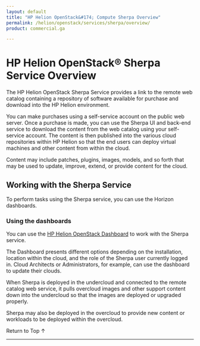 ```yaml
---
layout: default
title: "HP Helion OpenStack&#174; Compute Sherpa Overview"
permalink: /helion/openstack/services/sherpa/overview/
product: commercial.ga

---
```

<!--PUBLISHED-->

<script>

function PageRefresh {
onLoad="window.refresh"
}

PageRefresh();

</script>

<!--
<p style="font-size: small;"> <a href="/helion/openstack/services/tripleo/overview/">&#9664; PREV</a> | <a href="/helion/openstack/services/overview/">&#9650; UP</a> | <a href="/helion/openstack/services/identity/overview/"> NEXT &#9654</a> </p>
-->

# HP Helion OpenStack&#174; Sherpa Service Overview #

The HP Helion OpenStack Sherpa Service provides a link to the remote web catalog containing a repository of software available for purchase and download into the HP Helion environment. 

You can make purchases using a self-service account on the public web server. Once a purchase is made, you can use the Sherpa UI and back-end service to download the content from the web catalog using your self-service account. The content is then published into the various cloud repositories within HP Helion so that the end users can deploy virtual machines and other content from within the cloud.  


Content may include patches, plugins, images, models, and so forth that may be used to update, improve, extend, or provide content for the cloud.


<!---Compute allows you to work with *flavors*, which are unique combinations of disk space, memory capacity, and CPU; *images*, which are collections of files used as a base installation, typically operating systems such as Ubuntu 10.10; and *servers*, which are virtual instances created using a flavor and an image

A variety of flavors and images are provided by HP Compute that can be used to create a wide mix of servers.

##Key Terms

Key terms include:

- **Flavor** - A unique combination of disk space, memory capacity, and CPU.

- **Image** - A collection of files used as a base installation, typically an operating system such as Ubuntu 10.10 or something similar.

- **Server** - An instance created out of a flavor and an Image.-->

## Working with the Sherpa Service ##

To perform tasks using the Sherpa service, you can use the Horizon dashboards.

### Using the dashboards<a name="UI"></a>


You can use the [HP Helion OpenStack Dashboard](/helion/openstack/undercloud/admin/updates-and-extension/) to work with the Sherpa service.

<!---###Using the API ### {#API}
 
You can use a low-level, raw REST API access to the HP Compute service. See the [OpenStack Compute API v2.0 Reference](http://api.openstack.org/api-ref-compute-v2.html).-->

<!---###Using the CLI### {#cli}

You can use the command-line interface software to access Sherpa. See the [to give the hyperlink].

For more information on installing the CLI, see [Install the OpenStack command-line clients](http://docs.openstack.org/user-guide/content/install_clients.html).-->

<!---## How To's with the HP Helion OpenStack Compute Service ## {#howto}-->

<!-- Taken from http://wiki.hpcloud.net/display/core/Core+Edition+Use+cases#CoreEditionUsecases-OverCloud 

The following lists of tasks can be performed by a user or administrator through the [HP Helion OpenStack Dashboard](/helion/openstack/dashboard/how-works/), the [API](http://api.openstack.org/api-ref-compute-v2.html), or [CLI](http://docs.openstack.org/cli-reference/content/novaclient_commands.html).-->

The Dashboard presents different options depending on the installation, location within the cloud, and the role of the Sherpa user currently logged in. Cloud Architects or Administrators, for example, can use the dashboard to update their clouds.

When Sherpa is deployed in the undercloud and connected to the remote catalog web service, it pulls overcloud images and other support content down into the undercloud so that the images are deployed or upgraded properly.

Sherpa may also be deployed in the overcloud to provide new content or workloads to be deployed within the overcloud. <!-- how?? -->

<!---### Tasks performed by users ###

The following Compute service tasks are usually performed by someone with the *user* role.

#### Working with instances ####

When working with the Compute service, you can perform a number of tasks with your virtual machine instances, including creating and deleting instances, starting and stopping an instance, and attaching a storage volume to an instance.

- **Launching an instance** -- Create a new virtual machine.
- **Launching an instance that boots from a Volume** -- Create a bootable virtual machine associated with a bootable volume. 
- **Rebooting an instance** -- Reboot an instance.
- **Rebuilding an instance** -- Rebuild an instance as needed.
- **Starting and stopping an instance** -- Use the Compute service to start and stop an instance.
- **Creating and deleting a snapshot of an instance** -- Create a snapshot of an instance that you can use to create other instances.
- **Rescuing and un-rescuing an instance** -- Rescue a instance.
- **Deleting an instance** -- Delete an instance that is no longer needed.
- **Attaching and detaching volumes** -- Attach a storage volume to an instance and detach the volume, when no longer needed.
- **Viewing an instance console log** -- Display a log of virtual machine activity.
- **Viewing a VNC console connection to an instance** -- Remotely connect to an instance using a VNC (Virtual Network Computing) console. 
- **Associating and disassociating a floating IP address** -- Allocate and associate floating IP addresses to an instance. 

#### Working with security ####

You can use different tools to help secure your cloud.

- **Working with security groups** -- Create, modify, and delete the security groups in your project.
- **Working with security group rules** -- Create, modify, delete a security group rule that control traffic to or from instances.
- **Working with key pairs** -- Create and delete the key pairs that control access to the instances in your environment. You can also import an existing key pair.

### Tasks performed by an Administrator ###

The following Compute service tasks are usually performed by someone with the *administrator* role.

#### Creating, modifying and deleting flavors ####

Use the Compute service to create, delete, and modify the virtual machine *flavors* in a project. A flavor defines the hardware configuration (disk space and memory capacity).

#### Modifying project quotas ####

Use the Compute service to change the maximum limits on the number of objects (instances, volumes, and so on).

#### Creating, modifying, and deleting availability zones ####

Use the Compute service to manage availability zones (AZ) by creating and deleting AZs and modifying existing AZs.

#### Enabling and disabling services ####

Use the Compute service to enable or disable services available in a project.

#### Working with an instance ####

When working with the Compute service, you can perform a number of tasks with your virtual machines (VM).

- **Locking and unlocking instances** -- Lock or unlock an instance, as needed.
- **Pausing and un-pausing instances** -- Pause and un-pause an instance. The `pause` command stores the state of the instance in RAM. A paused instance continues to run in a frozen state.
- **Suspending and resuming virtual machines** -- Suspend and un-suspend an instance. When you suspend an instance, its instance state is stored on disk, all memory is written to disk, and the instance is stopped. Suspending an instance is similar to placing a device in hibernation; memory and vCPUs become available.-->


 <a href="#top" style="padding:14px 0px 14px 0px; text-decoration: none;"> Return to Top &#8593; </a>

----
